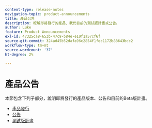 ```yaml
---
content-type: release-notes
navigation-topic: product-announcements
title: 產品公告
description: 瞭解即將發行的產品、我們目前的測試版計畫或公告。
author: Luke
feature: Product Announcements
exl-id: 47325ca8-653b-47c9-b84e-e10f1a57cf6f
source-git-commit: 324ad45b52dafa96c2854f1fec1172b88643bdc2
workflow-type: tm+mt
source-wordcount: '37'
ht-degree: 2%

---
```


# 產品公告

本節包含下列子部分，說明即將發行的產品版本、公告和目前的Beta版計畫。

* [產品發行](../product-announcements/product-releases/product-releases.md)
* [公告](../product-announcements/announcements/announcements.md)
* [測試版計畫](../product-announcements/betas/betas.md)
